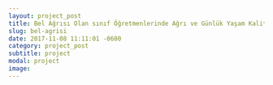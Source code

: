 ```yaml
---
layout: project_post
title: Bel Ağrısı Olan sınıf Öğretmenlerinde Ağrı ve Günlük Yaşam Kalitelerinin Değerlendirilmesi
slug: bel-agrisi
date: 2017-11-08 11:11:01 -0600
category: project_post
subtitle: project
modal: project
image: 
---
```

